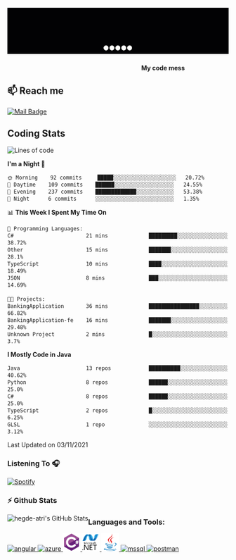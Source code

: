 ![](https://github.com/hegde-atri/hegde-atri/blob/main/ezgif.com-gif-maker.gif)
#### &nbsp;&nbsp;&nbsp;&nbsp;&nbsp;&nbsp;&nbsp;&nbsp;&nbsp;&nbsp;&nbsp;&nbsp;&nbsp;&nbsp;&nbsp;&nbsp;&nbsp;&nbsp;&nbsp;&nbsp;&nbsp;&nbsp;&nbsp;&nbsp;&nbsp;&nbsp;&nbsp;&nbsp;&nbsp;&nbsp;&nbsp;&nbsp;&nbsp;&nbsp;&nbsp;&nbsp;&nbsp;&nbsp;&nbsp;&nbsp;&nbsp;&nbsp;&nbsp;&nbsp;&nbsp;&nbsp;&nbsp;&nbsp;&nbsp;&nbsp;&nbsp;&nbsp;&nbsp;&nbsp;&nbsp;&nbsp;&nbsp;&nbsp;&nbsp;&nbsp;&nbsp;&nbsp;&nbsp;&nbsp;&nbsp;&nbsp;&nbsp;&nbsp;&nbsp;&nbsp;&nbsp;&nbsp;&nbsp;&nbsp;&nbsp;&nbsp;&nbsp;&nbsp;&nbsp;&nbsp;&nbsp;&nbsp;&nbsp;&nbsp;&nbsp;&nbsp;&nbsp;&nbsp;&nbsp;&nbsp;&nbsp; My code mess



## 📫 Reach me
[![Mail Badge](https://img.shields.io/badge/-hegde_atri-c0392b?style=flat&labelColor=c0392b&logo=gmail&logoColor=white)](mailto:dev.hegdeatri@gmail.com)

## Coding Stats

<!--START_SECTION:waka-->
![Lines of code](https://img.shields.io/badge/From%20Hello%20World%20I%27ve%20Written-1.0%20million%20lines%20of%20code-blue)

**I'm a Night 🦉** 

```text
🌞 Morning    92 commits     █████░░░░░░░░░░░░░░░░░░░░   20.72% 
🌆 Daytime    109 commits    ██████░░░░░░░░░░░░░░░░░░░   24.55% 
🌃 Evening    237 commits    █████████████░░░░░░░░░░░░   53.38% 
🌙 Night      6 commits      ░░░░░░░░░░░░░░░░░░░░░░░░░   1.35%

```


📊 **This Week I Spent My Time On** 

```text
💬 Programming Languages: 
C#                       21 mins             █████████░░░░░░░░░░░░░░░░   38.72% 
Other                    15 mins             ███████░░░░░░░░░░░░░░░░░░   28.1% 
TypeScript               10 mins             ████░░░░░░░░░░░░░░░░░░░░░   18.49% 
JSON                     8 mins              ███░░░░░░░░░░░░░░░░░░░░░░   14.69%

🐱‍💻 Projects: 
BankingApplication       36 mins             ████████████████░░░░░░░░░   66.82% 
BankingApplication-fe    16 mins             ███████░░░░░░░░░░░░░░░░░░   29.48% 
Unknown Project          2 mins              █░░░░░░░░░░░░░░░░░░░░░░░░   3.7%

```

**I Mostly Code in Java** 

```text
Java                     13 repos            ██████████░░░░░░░░░░░░░░░   40.62% 
Python                   8 repos             ██████░░░░░░░░░░░░░░░░░░░   25.0% 
C#                       8 repos             ██████░░░░░░░░░░░░░░░░░░░   25.0% 
TypeScript               2 repos             █░░░░░░░░░░░░░░░░░░░░░░░░   6.25% 
GLSL                     1 repo              ░░░░░░░░░░░░░░░░░░░░░░░░░   3.12%

```



 Last Updated on 03/11/2021
<!--END_SECTION:waka-->

### Listening To 🎧
[![Spotify](https://novatorem-hegde-atri.vercel.app/api/spotify)](https://open.spotify.com/user/hegde_atri)

### :zap: Github Stats
  <img align="left" alt="hegde-atri's GitHub Stats" src="https://github-readme-stats-hegde-atri.vercel.app/api?username=hegde-atri&show_icons=true&hide_border=true&theme=dracula" />

<h3 align="left">Languages and Tools:</h3>
<p align="left"> <a href="https://angular.io" target="_blank"> <img src="https://angular.io/assets/images/logos/angular/angular.svg" alt="angular" width="40" height="40"/> </a> <a href="https://azure.microsoft.com/en-in/" target="_blank"> <img src="https://www.vectorlogo.zone/logos/microsoft_azure/microsoft_azure-icon.svg" alt="azure" width="40" height="40"/> </a> <a href="https://www.w3schools.com/cs/" target="_blank"> <img src="https://raw.githubusercontent.com/devicons/devicon/master/icons/csharp/csharp-original.svg" alt="csharp" width="40" height="40"/> </a> <a href="https://dotnet.microsoft.com/" target="_blank"> <img src="https://raw.githubusercontent.com/devicons/devicon/master/icons/dot-net/dot-net-original-wordmark.svg" alt="dotnet" width="40" height="40"/> </a> <a href="https://www.java.com" target="_blank"> <img src="https://raw.githubusercontent.com/devicons/devicon/master/icons/java/java-original.svg" alt="java" width="40" height="40"/> </a> <a href="https://www.microsoft.com/en-us/sql-server" target="_blank"> <img src="https://www.svgrepo.com/show/303229/microsoft-sql-server-logo.svg" alt="mssql" width="40" height="40"/> </a> <a href="https://postman.com" target="_blank"> <img src="https://www.vectorlogo.zone/logos/getpostman/getpostman-icon.svg" alt="postman" width="40" height="40"/> </a> </p>
